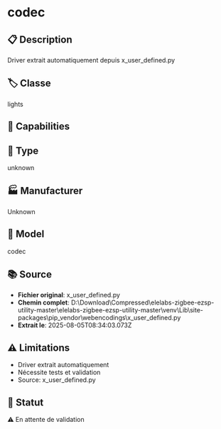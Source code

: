 # codec

## 📋 Description
Driver extrait automatiquement depuis x_user_defined.py

## 🏷️ Classe
lights

## 🔧 Capabilities


## 📡 Type
unknown

## 🏭 Manufacturer
Unknown

## 📱 Model
codec

## 📚 Source
- **Fichier original**: x_user_defined.py
- **Chemin complet**: D:\Download\Compressed\elelabs-zigbee-ezsp-utility-master\elelabs-zigbee-ezsp-utility-master\venv\Lib\site-packages\pip\_vendor\webencodings\x_user_defined.py
- **Extrait le**: 2025-08-05T08:34:03.073Z

## ⚠️ Limitations
- Driver extrait automatiquement
- Nécessite tests et validation
- Source: x_user_defined.py

## 🚀 Statut
⚠️ En attente de validation
